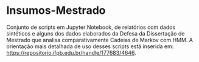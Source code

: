 # Insumos-Mestrado
Conjunto de scripts em Jupyter Notebook, de relatórios com dados sintéticos e alguns dos dados elaborados da Defesa da Dissertação de Mestrado que analisa comparativamente Cadeias de Markov com HMM.
A orientação mais detalhada de uso desses scripts está inserida em: https://repositorio.ifpb.edu.br/handle/177683/4646.
